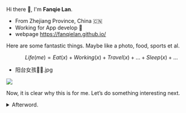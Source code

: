 Hi there :tomato:, I'm **Fanqie Lan**.

- From Zhejiang Province, China :cn:
- Working for App develop :lollipop:
- webpage <https://fanqielan.github.io/>

Here are some fantastic things. Maybe like a photo, food, sports et al.

  $$ Life(me) = Eat(x) + Working(x) + Travel(x) + ... + Sleep(x) + ... $$
- 阳台女孩👧🏻.jpg

<img src="https://img01.anheyu.com/useruploads/110/2023/03/14/6410113caabf1.webp">

Now, it is clear why this is for me. Let’s do something interesting next.

<details>
<summary>Afterword.</summary>
Perhaps I didn’t know these things at that time.

在过去的时间里，有很多事情已经被遗忘了，现在还记得的事情或许才是最终需要保留的—— 陈同学

![Top Langs](https://github-readme-stats.vercel.app/api/top-langs/?username=fanqielan&layout=compact&theme=tokyonight)

</details>

